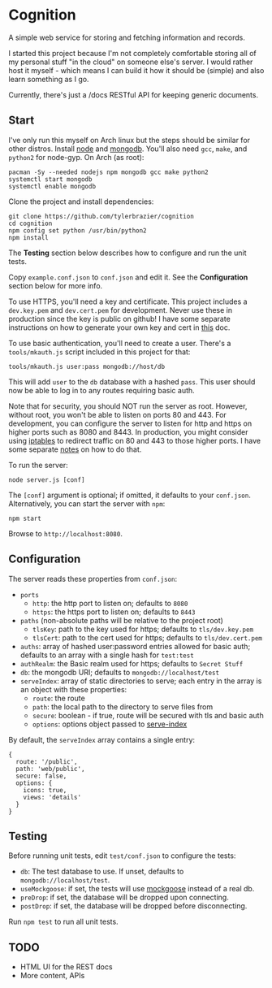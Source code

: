 Cognition
=========

A simple web service for storing and fetching information and records.

I started this project because I'm not completely comfortable storing all of
my personal stuff "in the cloud" on someone else's server. I would rather host
it myself - which means I can build it how it should be (simple) and also
learn something as I go.

Currently, there's just a /docs RESTful API for keeping generic documents.

Start
-----
I've only run this myself on Arch linux but the steps should be similar for
other distros. Install [node][node] and [mongodb][mongo].
You'll also need `gcc`, `make`, and `python2` for node-gyp. On Arch (as root):

    pacman -Sy --needed nodejs npm mongodb gcc make python2
    systemctl start mongodb
    systemctl enable mongodb

Clone the project and install dependencies:

    git clone https://github.com/tylerbrazier/cognition
    cd cognition
    npm config set python /usr/bin/python2
    npm install

The **Testing** section below describes how to configure and run the unit tests.

Copy `example.conf.json` to `conf.json` and edit it.
See the **Configuration** section below for more info.

To use HTTPS, you'll need a key and certificate. This project includes a
`dev.key.pem` and `dev.cert.pem` for development. Never use these in production
since the key is public on github! I have some separate instructions on how to
generate your own key and cert in [this][ssl/tls] doc.

To use basic authentication, you'll need to create a user.
There's a `tools/mkauth.js` script included in this project for that:

    tools/mkauth.js user:pass mongodb://host/db

This will add `user` to the `db` database with a hashed `pass`.
This user should now be able to log in to any routes requiring basic auth.

Note that for security, you should NOT run the server as root.
However, without root, you won't be able to listen on ports 80 and 443.
For development, you can configure the server to listen for http and https
on higher ports such as 8080 and 8443.
In production, you might consider using [iptables][iptables-wiki] to redirect
traffic on 80 and 443 to those higher ports.
I have some separate [notes][iptables-guide] on how to do that.

To run the server:

    node server.js [conf]

The `[conf]` argument is optional; if omitted, it defaults to your `conf.json`.
Alternatively, you can start the server with `npm`:

    npm start

Browse to `http://localhost:8080`.

Configuration
-------------
The server reads these properties from `conf.json`:

- `ports`
  - `http`: the http port to listen on; defaults to `8080`
  - `https`: the https port to listen on; defaults to `8443`
- `paths` (non-absolute paths will be relative to the project root)
  - `tlsKey`: path to the key used for https; defaults to `tls/dev.key.pem`
  - `tlsCert`: path to the cert used for https; defaults to `tls/dev.cert.pem`
- `auths`: array of hashed user:password entries allowed for basic auth;
  defaults to an array with a single hash for `test:test`
- `authRealm`: the Basic realm used for https; defaults to `Secret Stuff`
- `db`: the mongodb URI; defaults to `mongodb://localhost/test`
- `serveIndex`: array of static directories to serve; each entry in the array
  is an object with these properties:
  - `route`: the route
  - `path`: the local path to the directory to serve files from
  - `secure`: boolean - if true, route will be secured with tls and basic auth
  - `options`: options object passed to [serve-index][serve-index opts]

By default, the `serveIndex` array contains a single entry:

    {
      route: '/public',
      path: 'web/public',
      secure: false,
      options: {
        icons: true,
        views: 'details'
      }
    }

Testing
-------
Before running unit tests, edit `test/conf.json` to configure the tests:

- `db`: The test database to use.
  If unset, defaults to `mongodb://localhost/test`.
- `useMockgoose`: if set, the tests will use
  [mockgoose][mockgoose] instead of a real db.
- `preDrop`: if set, the database will be dropped upon connecting.
- `postDrop`: if set, the database will be dropped before disconnecting.

Run `npm test` to run all unit tests.

TODO
----
- HTML UI for the REST docs
- More content, APIs

[mockgoose]:        https://www.npmjs.org/package/mockgoose
[node]:             http://nodejs.org/
[mongo]:            http://www.mongodb.org/
[iptables-wiki]:    https://wiki.archlinux.org/index.php/iptables
[iptables-guide]:   https://github.com/tylerbrazier/linux/blob/master/docs/iptables.md
[serve-index opts]: https://www.npmjs.com/package/serve-index#options
[ssl/tls]:          https://github.com/tylerbrazier/linux/blob/master/docs/server.md

